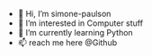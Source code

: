 - 👋 Hi, I’m simone-paulson
- 👀 I’m interested in Computer stuff
- 🌱 I’m currently learning Python
- 📫 reach me here @Github

<!---
simone-paulson/simone-paulson is a ✨ special ✨ repository because its `README.md` (this file) appears on your GitHub profile.
You can click the Preview link to take a look at your changes.
--->
